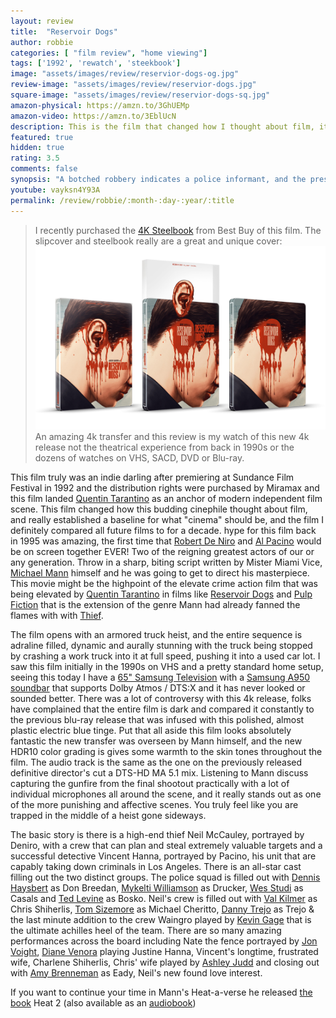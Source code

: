 ```yaml
---
layout: review
title:  "Reservoir Dogs"
author: robbie
categories: [ "film review", "home viewing"]
tags: ['1992', 'rewatch', 'steekbook']
image: "assets/images/review/reservior-dogs-og.jpg"
review-image: "assets/images/review/reservior-dogs.jpg"
square-image: "assets/images/review/reservior-dogs-sq.jpg"
amazon-physical: https://amzn.to/3GhUEMp
amazon-video: https://amzn.to/3EblUcN
description: This is the film that changed how I thought about film, it changed my perspective on what movies could be, and was probably the film I watched more then any other in the 1990s.
featured: true
hidden: true
rating: 3.5
comments: false
synopsis: "A botched robbery indicates a police informant, and the pressure mounts in the aftermath at a warehouse. Crime begets violence as the survivors -- veteran Mr. White, newcomer Mr. Orange, psychopathic parolee Mr. Blonde, bickering weasel Mr. Pink and Nice Guy Eddie -- unravel."  
youtube: vayksn4Y93A
permalink: /review/robbie/:month-:day-:year/:title
---
```

> I recently purchased the <a href="https://www.bestbuy.com/site/reservoir-dogs-steelbook-includes-digital-copy-4k-ultra-hd-blu-ray-blu-ray-only--best-buy-1992/6521312.p?skuId=6521312">4K Steelbook</a> from Best Buy of this film. The slipcover and steelbook really are a great and unique cover: 
![Image of the Reservoir Dogs Steelbook from Best Buy](/assets/images/review/rd-bb.jpg)
 An amazing 4k transfer and this review is my watch of this new 4k release not the theatrical experience from back in 1990s or the dozens of watches on VHS, SACD, DVD or Blu-ray.

This film truly was an indie darling after premiering at Sundance Film Festival in 1992 and the distribution rights were purchased by Miramax and this film landed [Quentin Tarantino](https://www.imdb.com/name/nm0000233/) as an anchor of modern independent film scene. This film changed how this budding cinephile thought about film, and really established a baseline for what "cinema" should be, and the film I definitely compared all future films to for a decade. hype for this film back in 1995 was amazing, the first time that <a href="https://www.imdb.com/name/nm0000134/">Robert De Niro</a> and <a href="https://www.imdb.com/name/nm0000199/">Al Pacino</a> would be on screen together EVER!  Two of the reigning greatest actors of our or any generation. Throw in a sharp, biting script written by Mister Miami Vice, <a href="https://www.imdb.com/name/nm0000520/">Michael Mann</a> himself and he was going to get to direct his masterpiece.  This movie might be the highpoint of the elevate crime action film that was being elevated by <a href="https://www.imdb.com/name/nm0000233/">Quentin Tarantino</a> in films like <a href="https://www.imdb.com/title/tt0105236/">Reservoir Dogs</a> and <a href="https://www.imdb.com/title/tt0110912/">Pulp Fiction</a> that is the extension of the genre Mann had already fanned the flames with with <a href="https://www.imdb.com/title/tt0083190/">Thief</a>. 

The film opens with an armored truck heist, and the entire sequence is adraline filled, dynamic and aurally stunning with the truck being stopped by crashing a work truck into it at full speed, pushing it into a used car lot. I saw this film initially in the 1990s on VHS and a pretty standard home setup, seeing this today I have a <a href="https://amzn.to/3eMhnV3">65" Samsung Television</a> with a <a href="https://amzn.to/3Ljd8wh">Samsung A950 soundbar</a> that supports Dolby Atmos / DTS:X and it has never looked or sounded better. There was a lot of controversy with this 4k release, folks have complained that the entire film is dark and compared it constantly to the previous blu-ray release that was infused with this polished, almost plastic electric blue tinge. Put that all aside this film looks absolutely fantastic the new transfer was overseen by Mann himself, and the new HDR10 color grading is gives some warmth to the skin tones throughout the film. The audio track is the same as the one on the previously released definitive director's cut a DTS-HD MA 5.1 mix. Listening to Mann discuss capturing the gunfire from the final shootout practically with a lot of individual microphones all around the scene, and it really stands out as one of the more punishing and affective scenes. You truly feel like you are trapped in the middle of a heist gone sideways.

The basic story is there is a high-end thief Neil McCauley, portrayed by Deniro, with a crew that can plan and steal extremely valuable targets and a successful detective Vincent Hanna, portrayed by Pacino, his unit that are capably taking down criminals in Los Angeles. There is an all-star cast filling out the two distinct groups.  The police squad is filled out with <a href="https://www.imdb.com/name/nm0371660/">Dennis Haysbert</a> as Don Breedan, <a href="https://www.imdb.com/name/nm0932112/">Mykelti Williamson</a> as Drucker, <a href="https://www.imdb.com/name/nm0836071/">Wes Studi</a> as Casals and <a href="https://www.imdb.com/name/nm0505971/">Ted Levine</a> as Bosko. Neil's crew is filled out with <a href="https://www.imdb.com/name/nm0000174/">Val Kilmer</a> as Chris Shiherlis, <a href="https://www.imdb.com/name/nm0001744/">Tom Sizemore</a> as Michael Cheritto, <a href="https://www.imdb.com/name/nm0001803/">Danny Trejo</a> as Trejo & the last minute addition to the crew Waingro played by <a href="https://www.imdb.com/name/nm0300824/">Kevin Gage</a> that is the ultimate achilles heel of the team.  There are so many amazing performances across the board including Nate the fence portrayed by <a href="https://www.imdb.com/name/nm0000685/">Jon Voight</a>, <a href="https://www.imdb.com/name/nm0893204/">Diane Venora</a> playing Justine Hanna, Vincent's longtime, frustrated wife, Charlene Shiherlis, Chris' wife played by <a href="https://www.imdb.com/name/nm0000171/">Ashley Judd</a> and closing out with <a href="https://www.imdb.com/name/nm0000312/">Amy Brenneman</a> as Eady, Neil's new found love interest.

If you want to continue your time in Mann's Heat-a-verse he released <a href="https://amzn.to/3Lhql92" alt="Heat 2 Book link on Amazon">the book</a> Heat 2 (also available as an <a href="https://amzn.to/3xqESJR" alt="Heat 2 audiobook link on Amazon">audiobook</a>) 
